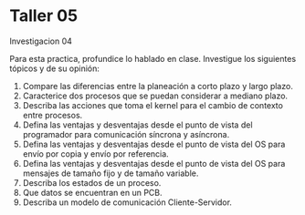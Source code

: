 # Taller 05
 Investigacion 04
 
Para esta practica, profundice lo hablado en clase. Investigue los siguientes tópicos y de su opinión:
1. Compare las diferencias entre la planeación a corto plazo y largo plazo.
2. Caracterice dos procesos que se puedan considerar a mediano plazo.
3. Describa las acciones que toma el kernel para el cambio de contexto entre procesos.
4. Defina las ventajas y desventajas desde el punto de vista del programador para comunicación
síncrona y asíncrona.
5. Defina las ventajas y desventajas desde el punto de vista del OS para envío por copia y envío
por referencia.
6. Defina las ventajas y desventajas desde el punto de vista del OS para mensajes de tamaño fijo y
de tamaño variable.
7. Describa los estados de un proceso.
8. Que datos se encuentran en un PCB.
9. Describa un modelo de comunicación Cliente-Servidor.
